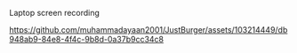 Laptop screen recording

https://github.com/muhammadayaan2001/JustBurger/assets/103214449/db948ab9-84e8-4f4c-9b8d-0a37b9cc34c8
